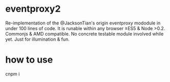 # eventproxy2
Re-implementation of the @JacksonTian's origin eventproxy mododule in under 100 lines of code. It is runable within any browser &ge;ES5 & Node &gt;0.2. Commonjs & AMD compatible. No concrete testable module involved while yet.
Just for illumination & fun.


# how to use 
cnpm i